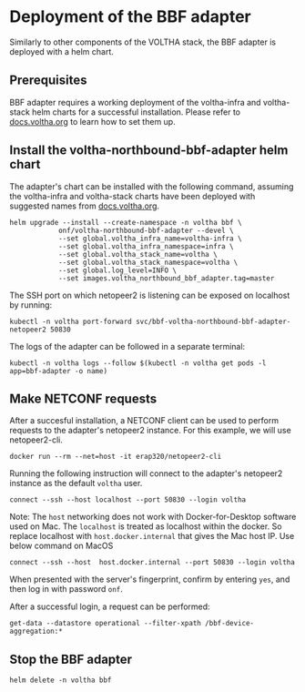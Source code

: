# Deployment of the BBF adapter

Similarly to other components of the VOLTHA stack, the BBF adapter is deployed with a helm chart.

## Prerequisites

BBF adapter requires a working deployment of the voltha-infra and voltha-stack helm charts for a successful installation.
Please refer to [docs.voltha.org](https://docs.voltha.org/master/voltha-helm-charts/README.html) to learn how to set them up.

## Install the voltha-northbound-bbf-adapter helm chart

The adapter's chart can be installed with the following command, assuming the voltha-infra and voltha-stack charts have been deployed with suggested names from [docs.voltha.org](https://docs.voltha.org/master/voltha-helm-charts/README.html).

```
helm upgrade --install --create-namespace -n voltha bbf \
            onf/voltha-northbound-bbf-adapter --devel \
            --set global.voltha_infra_name=voltha-infra \
            --set global.voltha_infra_namespace=infra \
            --set global.voltha_stack_name=voltha \
            --set global.voltha_stack_namespace=voltha \
            --set global.log_level=INFO \
            --set images.voltha_northbound_bbf_adapter.tag=master
```

The SSH port on which netopeer2 is listening can be exposed on localhost by running:

```
kubectl -n voltha port-forward svc/bbf-voltha-northbound-bbf-adapter-netopeer2 50830
```

The logs of the adapter can be followed in a separate terminal:

```
kubectl -n voltha logs --follow $(kubectl -n voltha get pods -l app=bbf-adapter -o name)
```

## Make NETCONF requests

After a succesful installation, a NETCONF client can be used to perform requests to the adapter's netopeer2 instance.
For this example, we will use netopeer2-cli.

```
docker run --rm --net=host -it erap320/netopeer2-cli
```

Running the following instruction will connect to the adapter's netopeer2 instance as the default `voltha` user.

```
connect --ssh --host localhost --port 50830 --login voltha
```

Note: The `host` networking does not work with Docker-for-Desktop software used on Mac. The `localhost` is treated
as localhost within the docker. So replace localhost with `host.docker.internal` that gives the Mac host IP.
Use below command on MacOS

```
connect --ssh --host  host.docker.internal --port 50830 --login voltha
```

When presented with the server's fingerprint, confirm by entering `yes`, and then log in with password `onf`.

After a successful login, a request can be performed:

```
get-data --datastore operational --filter-xpath /bbf-device-aggregation:*
```

## Stop the BBF adapter
```
helm delete -n voltha bbf
```

